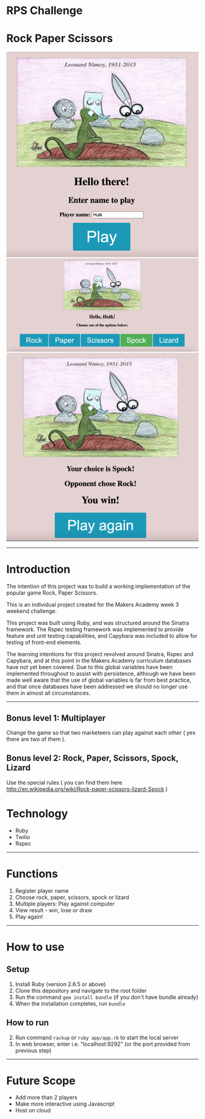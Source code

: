 # RPS Challenge

# Rock Paper Scissors

![index](docs/img/index.png) ![index](docs/img/play.png) ![index](docs/img/results.png)

---

# Introduction

The intention of this project was to build a working implementation of the popular game Rock, Paper Scissors.

This is an individual project created for the Makers Academy week 3 weekend challenge.

This project was built using Ruby, and was structured around the Sinatra framework. The Rspec testing framework was implemented to provide feature and unit testing capabilities, and Capybara was included to allow for testing of front-end elements.

The learning intentions for this project revolved around Sinatra, Rspec and Capybara, and at this point in the Makers Academy curriculum databases have not yet been covered. Due to this global variables have been implemented throughout to assist with persistence, although we have been made well aware that the use of global variables is far from best practice, and that once databases have been addressed we should no longer use them in almost all circumstances.

---

## Bonus level 1: Multiplayer

Change the game so that two marketeers can play against each other ( yes there are two of them ).

## Bonus level 2: Rock, Paper, Scissors, Spock, Lizard

Use the special rules ( you can find them here http://en.wikipedia.org/wiki/Rock-paper-scissors-lizard-Spock )

# Technology

- Ruby
- Twilio
- Rspec

---

# Functions

1. Register player name
2. Choose rock, paper, scissors, spock or lizard
3. Multiple players: Play against computer
4. View result - win, lose or draw
5. Play again!

---

# How to use

## Setup

1. Install Ruby (version 2.6.5 or above)
2. Clone this depository and navigate to the root folder
3. Run the command `gem install bundle` (if you don't have bundle already)
4. When the installation completes, run `bundle`

## How to run

2. Run command `rackup` or `ruby app/app.rb` to start the local server
3. In web browser, enter i.e. "localhost:9292" (or the port provided from previous step)

---

# Future Scope

- Add more than 2 players
- Make more interactive using Javascript
- Host on cloud
